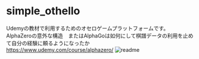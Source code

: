 # simple_othello

Udemyの教材で利用するためのオセロゲームプラットフォームです。
AlphaZeroの意外な構造　またはAlphaGoは如何にして棋譜データの利用を止めて自分の経験に頼るようになったか
https://www.udemy.com/course/alphazero/
![readme](https://user-images.githubusercontent.com/26673104/215309416-cd0e5c9d-720d-410d-9384-21f63f35cfc1.png)

